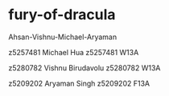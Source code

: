 ﻿# fury-of-dracula
Ahsan-Vishnu-Michael-Aryaman

z5257481
Michael Hua
z5257481
W13A


z5280782
Vishnu Birudavolu
z5280782
W13A

z5209202
Aryaman Singh
z5209202
F13A

